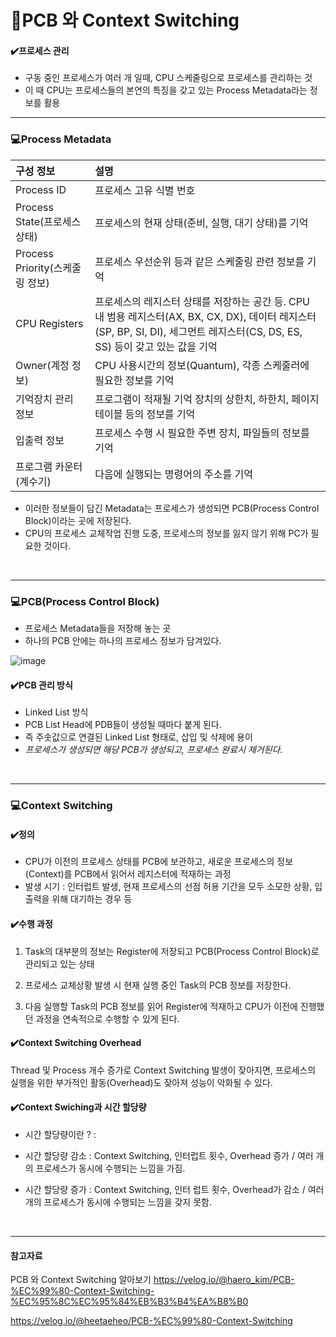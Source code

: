# 📌PCB 와 Context Switching

#### ✔️프로세스 관리

- 구동 중인 프로세스가 여러 개 일때, CPU 스케줄링으로 프로세스를 관리하는 것
- 이 때 CPU는 프로세스들의 본연의 특징을 갖고 있는 Process Metadata라는 정보를 활용

<hr>

### 💻Process Metadata

| 구성 정보                       | 설명                                                                                                                                                                           |
| :------------------------------ | :----------------------------------------------------------------------------------------------------------------------------------------------------------------------------- |
| Process ID                      | 프로세스 고유 식별 번호                                                                                                                                                        |
| Process State(프로세스 상태)    | 프로세스의 현재 상태(준비, 실행, 대기 상태)를 기억                                                                                                                             |
| Process Priority(스케줄링 정보) | 프로세스 우선순위 등과 같은 스케줄링 관련 정보를 기억                                                                                                                          |
| CPU Registers                   | 프로세스의 레지스터 상태를 저장하는 공간 등. CPU 내 범용 레지스터(AX, BX, CX, DX), 데이터 레지스터(SP, BP, SI, DI), 세그먼트 레지스터(CS, DS, ES, SS) 등이 갖고 있는 값을 기억 |
| Owner(계정 정보)                | CPU 사용시간의 정보(Quantum), 각종 스케줄러에 필요한 정보를 기억                                                                                                               |
| 기억장치 관리 정보              | 프로그램이 적재될 기억 장치의 상한치, 하한치, 페이지 테이블 등의 정보를 기억                                                                                                   |
| 입출력 정보                     | 프로세스 수행 시 필요한 주변 장치, 파일들의 정보를 기억                                                                                                                        |
| 프로그램 카운터(계수기)         | 다음에 실행되는 명령어의 주소를 기억                                                                                                                                           |

- 이러한 정보들이 담긴 Metadata는 프로세스가 생성되면 PCB(Process Control Block)이라는 곳에 저장된다.
- CPU의 프로세스 교체작업 진행 도중, 프로세스의 정보를 잃지 않기 위해 PC가 필요한 것이다.
<br>
<hr>


### 💻PCB(Process Control Block)

- 프로세스 Metadata들을 저장해 놓는 곳
- 하나의 PCB 안에는 하나의 프로세스 정보가 담겨있다.

![image](https://user-images.githubusercontent.com/63834758/207347092-5e36a899-989f-4c83-85a5-f3fe83516434.png)

#### ✔️PCB 관리 방식

- Linked List 방식
- PCB List Head에 PDB들이 생성될 때마다 붙게 된다.
- 즉 주솟값으로 연결된 Linked List 형태로, 삽입 및 삭제에 용이
- *프로세스가 생성되면 해당 PCB가 생성되고, 프로세스 완료시 제거된다.*

<br>
<hr>


### 💻Context Switching

#### ✔️정의

- CPU가 이전의 프로세스 상태를 PCB에 보관하고, 새로운 프로세스의 정보(Context)를 PCB에서 읽어서 레지스터에 적재하는 과정
- 발생 시기 : 인터럽트 발생, 현재 프로세스의 선점 허용 기간을 모두 소모한 상황, 입출력을 위해 대기하는 경우 등




#### ✔️수행 과정

1. Task의 대부분의 정보는 Register에 저장되고 PCB(Process Control Block)로 관리되고 있는 상태

2. 프로세스 교체상황 발생 시 현재 실행 중인 Task의 PCB 정보를 저장한다.

3. 다음 실행할 Task의 PCB 정보를 읽어 Register에 적재하고 CPU가 이전에 진행했던 과정을 연속적으로 수행할 수 있게 된다.



#### ✔️Context Switching Overhead
Thread 및 Process 개수 증가로 Context Switching 발생이 잦아지면, 프로세스의 실행을 위한 부가적인 활동(Overhead)도 잦아져 성능이 악화될 수 있다.


#### ✔️Context Swiching과 시간 할당량
- 시간 할당량이란 ? : 

- 시간 할당량 감소 : Context Switching, 인터럽트 횟수, Overhead 증가 / 여러 개의 프로세스가 동시에 수행되는 느낌을 가짐.

- 시간 할당량 증가 : Context Switching, 인터 럽트 횟수, Overhead가 감소 / 여러 개의 프로세스가 동시에 수행되는 느낌을 갖지 못함.


<br>
<hr>

#### 참고자료

PCB 와 Context Switching 알아보기
https://velog.io/@haero_kim/PCB-%EC%99%80-Context-Switching-%EC%95%8C%EC%95%84%EB%B3%B4%EA%B8%B0

https://velog.io/@heetaeheo/PCB-%EC%99%80-Context-Switching
